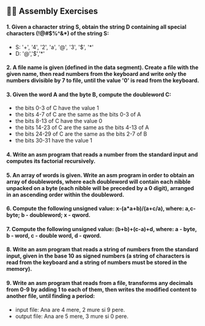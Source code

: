 ## 🐱‍💻 Assembly Exercises
#### 1.  Given a character string S, obtain the string D containing all special characters (!@#$%^&*) of the string S:
   - S: '+', '4', '2', 'a', '@', '3', '$', '*'
   - D: '@','$','*'
#### 2. A file name is given (defined in the data segment). Create a file with the given name, then read numbers from the keyboard and write only the numbers divisible by 7 to file, until the value '0' is read from the keyboard.
#### 3. Given the word A and the byte B, compute the doubleword C:
   - the bits 0-3 of C have the value 1
   - the bits 4-7 of C are the same as the bits 0-3 of A
   - the bits 8-13 of C have the value 0
   - the bits 14-23 of C are the same as the bits 4-13 of A
   - the bits 24-29 of C are the same as the bits 2-7 of B
   - the bits 30-31 have the value 1
#### 4. Write an asm program that reads a number from the standard input and computes its factorial recursively.
#### 5. An array of words is given. Write an asm program in order to obtain an array of doublewords, where each doubleword will contain each nibble unpacked on a byte (each nibble will be preceded by a 0 digit), arranged in an ascending order within the doubleword.
#### 6. Compute the following unsigned value: x-(a*a+b)/(a+c/a), where: a,c- byte; b - doubleword; x - qword.
#### 7. Compute the following unsigned value: (b+b)+(c-a)+d, where: a - byte, b - word, c - double word, d - qword.
#### 8. Write an asm program that reads a string of numbers from the standard input, given in the base 10 as signed numbers (a string of characters is read from the keyboard and a string of numbers must be stored in the memory).
#### 9. Write an asm program that reads from a file, transforms any decimals from 0-9 by adding 1 to each of them, then writes the modified content to another file, until finding a period:
   - input file: Ana are 4 mere, 2 mure si 9 pere.
   - output file: Ana are 5 mere, 3 mure si 0 pere.
